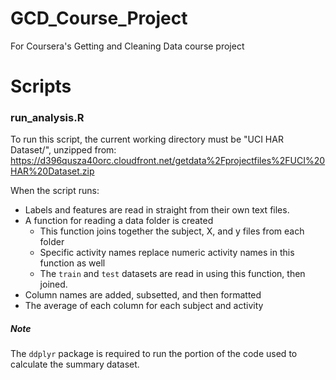 GCD_Course_Project
==================

For Coursera's Getting and Cleaning Data course project

<h1>Scripts</h1>
<h3>run_analysis.R</h3>

To run this script, the current working directory must be "UCI HAR Dataset/", unzipped from:
https://d396qusza40orc.cloudfront.net/getdata%2Fprojectfiles%2FUCI%20HAR%20Dataset.zip

When the script runs:
- Labels and features are read in straight from their own text files.
- A function for reading a data folder is created
  - This function joins together the subject, X, and y files from each folder
  - Specific activity names replace numeric activity names in this function as well
  - The <code>train</code> and <code>test</code> datasets are read in using this function, then joined.
- Column names are added, subsetted, and then formatted
- The average of each column for each subject and activity

<h5>Note</h5>
The <code>ddplyr</code> package is required to run the portion of the code used to calculate the summary dataset.
